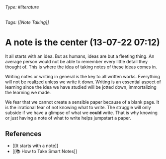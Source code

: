 ###### Type: #literature
###### Tags: [[Note Taking]]
# A note is the center (13-07-22 07:12)

It all starts with an idea. But as humans, ideas are but a fleeting thing. An average person would not be able to remember every little detail they thought of. This is where the idea of taking notes of these ideas comes in.

Writing notes or writing in general is the key to all written works. Everything will not be realized unless we write it down. Writing is an essential aspect of learning since the idea we have studied will be jotted down, immortalizing the learning we made.

We fear that we cannot create a sensible paper because of a blank page. It is the irrational fear of not knowing what to write. The struggle will only subside if we have a glimpse of what we **could** write. That is why knowing or just having a note of what to write helps jumpstart a paper.

## References
- [[It starts with a note]]
- [[📚 How to Take Smart Notes]]